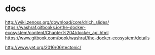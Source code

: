 # docs


http://wiki.zenoss.org/download/core/drich_slides/
https://washraf.gitbooks.io/the-docker-ecosystem/content/Chapter%204/docker_api.html
https://www.gitbook.com/book/washraf/the-docker-ecosystem/details

http://www.yet.org/2016/06/tectonic/
